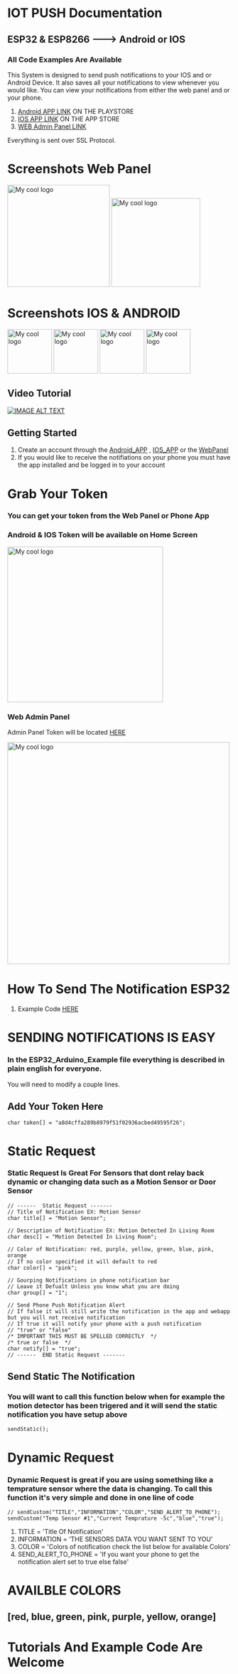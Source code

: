 # IOT PUSH Documentation
## ESP32 & ESP8266 ---> Android or IOS
### All Code Examples Are Available
This System is designed to send push notifications to your IOS and or Android Device. It also saves all your notifications to view whenever you would like. You can view your notifications from either the web panel and or your phone.
1. [Android APP LINK](https://play.google.com/store/apps/details?id=com.iot.esp) ON THE PLAYSTORE
2. [IOS APP LINK](https://apps.apple.com/us/app/iotpush/id1555250298) ON THE APP STORE
3. [WEB Admin Panel LINK](https://iotpush.app)

Everything is sent over SSL Protocol.
# Screenshots Web Panel
<p float="left">
<img src="./images/admin_new.PNG" alt="My cool logo" width="230"/>
<img src="./images/login.PNG" alt="My cool logo" width="200"/>
</p>

# Screenshots IOS & ANDROID
<p float="left">
<img src="./images/11.jpg" alt="My cool logo" width="100"/>
<img src="./images/22.jpg" alt="My cool logo" width="100"/>
<img src="./images/33.jpg" alt="My cool logo" width="100"/>
<img src="./images/44.jpg" alt="My cool logo" width="100"/>
</p>


## Video Tutorial
[![IMAGE ALT TEXT](https://img.youtube.com/vi/crOqqagCQRg/0.jpg)](https://www.youtube.com/watch?v=crOqqagCQRg "Video Title")


## Getting Started

1. Create an account through the [Android_APP](https://github.com/DroneMesh/IOTPUSH) , [IOS_APP](https://github.com/DroneMesh/IOTPUSH) or the [WebPanel](https://iotpush.app)
2. If you would like to receive the notifiations on your phone you must have the app installed and be logged in to your account

# Grab Your Token
### You can get your token from the Web Panel or Phone App

### Android & IOS Token will be available on Home Screen

<img src="./images/setup11.jpg" alt="My cool logo" width="350"/>

### Web Admin Panel
Admin Panel Token will be located [HERE](https://iotpush.app/get-token)

<img src="./images/setup2.png" alt="My cool logo" width="500"/>


# How To Send The Notification ESP32 
1. Example Code [HERE](https://github.com/DroneMesh/IOTPUSH/tree/master/Examples)


# SENDING NOTIFICATIONS IS EASY

### In the ESP32_Arduino_Example file everything is described in plain english for everyone.
You will need to modify a couple lines.


## Add Your Token Here
```
char token[] = "a8d4cffa289b8979f51f02936acbed49595f26";

```

# Static Request
### Static Request Is Great For Sensors that dont relay back dynamic or changing data such as a Motion Sensor or Door Sensor
```
// ------  Static Request -------
// Title of Notification EX: Motion Sensor
char title[] = "Motion Sensor";

// Description of Notification EX: Motion Detected In Living Room
char desc[] = "Motion Detected In Living Room";

// Color of Notification: red, purple, yellow, green, blue, pink, orange
// If no color specified it will default to red
char color[] = "pink";

// Gourping Notifications in phone notification bar
// Leave it Defualt Unless you know what you are doing
char group[] = "1";

// Send Phone Push Notification Alert 
// If false it will still write the notification in the app and webapp but you will not receive notification
// If true it will notify your phone with a push notification
// "true" or "false"
/* IMPORTANT THIS MUST BE SPELLED CORRECTLY  */
/* true or false  */
char notify[] = "true";
// ------  END Static Request -------
```
## Send Static The Notification
### You will want to call this function below when for example the motion detector has been trigered and it will send the static notification you have setup above

```
sendStatic();
```

# Dynamic Request
### Dynamic Request is great if you are using something like a temprature sensor where the data is changing. To call this function it's very simple and done in one line of code
```
// sendCustom("TITLE","INFORMATION","COLOR","SEND_ALERT_TO_PHONE");
sendCustom("Temp Sensor #1","Current Temprature -5c","blue","true");
```
1. TITLE = 'Title Of Notification'
2. INFORMATION = 'THE SENSORS DATA YOU WANT SENT TO YOU'
3. COLOR = 'Colors of notification check the list below for available Colors'
4. SEND_ALERT_TO_PHONE = 'If you want your phone to get the notification alert set to true else false'




# AVAILBLE COLORS
## [red, blue, green, pink, purple, yellow, orange]


# Tutorials And Example Code Are Welcome